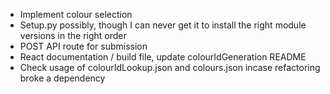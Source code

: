 - Implement colour selection
- Setup.py possibly, though I can never get it to install the right module versions in the right order
- POST API route for submission
- React documentation / build file, update colourIdGeneration README
- Check usage of colourIdLookup.json and colours.json incase refactoring broke a dependency

